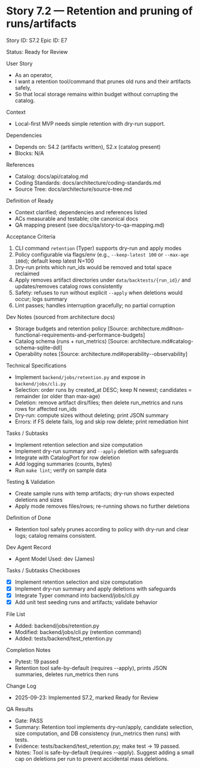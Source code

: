 # Story 7.2 — Retention and pruning of runs/artifacts
Story ID: S7.2
Epic ID: E7



Status: Ready for Review

User Story
- As an operator,
- I want a retention tool/command that prunes old runs and their artifacts safely,
- So that local storage remains within budget without corrupting the catalog.

Context
- Local-first MVP needs simple retention with dry-run support.


Dependencies
- Depends on: S4.2 (artifacts written), S2.x (catalog present)
- Blocks: N/A

References
- Catalog: docs/api/catalog.md
- Coding Standards: docs/architecture/coding-standards.md
- Source Tree: docs/architecture/source-tree.md

Definition of Ready
- Context clarified; dependencies and references listed
- ACs measurable and testable; cite canonical docs
- QA mapping present (see docs/qa/story-to-qa-mapping.md)

Acceptance Criteria
1) CLI command `retention` (Typer) supports dry-run and apply modes
2) Policy configurable via flags/env (e.g., `--keep-latest 100` or `--max-age 180d`); default keep latest N=100
3) Dry-run prints which run_ids would be removed and total space reclaimed
4) Apply removes artifact directories under `data/backtests/{run_id}/` and updates/removes catalog rows consistently
5) Safety: refuses to run without explicit `--apply` when deletions would occur; logs summary
6) Lint passes; handles interruption gracefully; no partial corruption

Dev Notes (sourced from architecture docs)
- Storage budgets and retention policy [Source: architecture.md#non-functional-requirements-and-performance-budgets]
- Catalog schema (runs + run_metrics) [Source: architecture.md#catalog-schema-sqlite-ddl]
- Operability notes [Source: architecture.md#operability--observability]

Technical Specifications
- Implement `backend/jobs/retention.py` and expose in `backend/jobs/cli.py`
- Selection: order runs by created_at DESC; keep N newest; candidates = remainder (or older than max-age)
- Deletion: remove artifact dirs/files; then delete run_metrics and runs rows for affected run_ids
- Dry-run: compute sizes without deleting; print JSON summary
- Errors: if FS delete fails, log and skip row delete; print remediation hint

Tasks / Subtasks
- Implement retention selection and size computation
- Implement dry-run summary and `--apply` deletion with safeguards
- Integrate with CatalogPort for row deletion
- Add logging summaries (counts, bytes)
- Run `make lint`; verify on sample data

Testing & Validation
- Create sample runs with temp artifacts; dry-run shows expected deletions and sizes
- Apply mode removes files/rows; re-running shows no further deletions

Definition of Done
- Retention tool safely prunes according to policy with dry-run and clear logs; catalog remains consistent.



Dev Agent Record
- Agent Model Used: dev (James)

Tasks / Subtasks Checkboxes
- [x] Implement retention selection and size computation
- [x] Implement dry-run summary and apply deletions with safeguards
- [x] Integrate Typer command into backend/jobs/cli.py
- [x] Add unit test seeding runs and artifacts; validate behavior

File List
- Added: backend/jobs/retention.py
- Modified: backend/jobs/cli.py (retention command)
- Added: tests/backend/test_retention.py

Completion Notes
- Pytest: 19 passed
- Retention tool safe-by-default (requires --apply), prints JSON summaries, deletes run_metrics then runs

Change Log
- 2025-09-23: Implemented S7.2, marked Ready for Review


QA Results
- Gate: PASS
- Summary: Retention tool implements dry-run/apply, candidate selection, size computation, and DB consistency (run_metrics then runs) with tests.
- Evidence: tests/backend/test_retention.py; make test → 19 passed.
- Notes: Tool is safe-by-default (requires --apply). Suggest adding a small cap on deletions per run to prevent accidental mass deletions.
